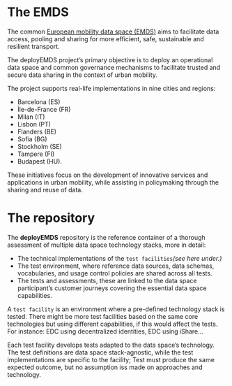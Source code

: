 The EMDS
========
The common [European mobility data space (EMDS)](deployemds.eu) aims to facilitate data access, pooling and sharing for more efficient, safe, sustainable and resilient transport.

The deployEMDS project’s primary objective is to deploy an operational data space and common governance mechanisms to facilitate trusted and secure data sharing in the context of urban mobility.

The project supports real-life implementations in nine cities and regions: 
* Barcelona (ES)
* Île-de-France (FR)
* Milan (IT)
* Lisbon (PT)
* Flanders (BE)
* Sofia (BG)
* Stockholm (SE)
* Tampere (FI)
* Budapest (HU).

These initiatives focus on the development of innovative services and applications in urban mobility, while assisting in policymaking through the sharing and reuse of data.

The repository
==============
The **deployEMDS** repository is the reference container of a thorough assessment of multiple data space technology stacks, more in detail:

* The technical implementations of the `test facilities`_(see here under.)_
* The test environment, where reference data sources, data schemas, vocabularies, and usage control policies are shared across all tests.
* The tests and assessments, these are linked to the data space participant’s customer journeys covering the essential data space capabilities.

A `test facility` is an environment where a pre-defined technology stack is tested. There might be more test facilities based on the same core technologies but using different capabilities, if this would affect the tests.
For instance: EDC using decentralized identities, EDC using iShare…

Each test facility develops tests adapted to the data space’s technology. The test definitions are data space stack-agnostic, while the test implementations are specific to the facility; Test must produce the same expected outcome, but no assumption iss made on approaches and technology.

